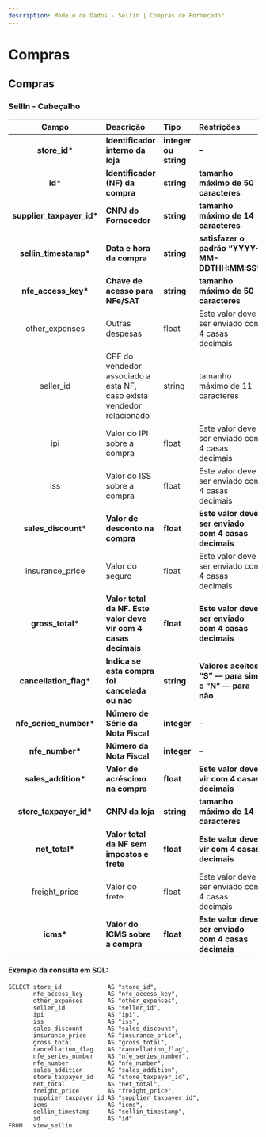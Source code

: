 ```yaml
---
description: Modelo de Dados - Sellin | Compras de Fornecedor
---
```


# Compras

## Compras

### SellIn - Cabeçalho      <a id="sellin---cabe&#xE7;alho"></a>

| Campo | Descrição | Tipo | Restrições | Exemplo |
| :---: | :--- | :--- | :--- | :--- |
| **store\_id**\* | **Identificador interno da loja** | **integer ou string** | **–** | **1** |
| **id**\* | **Identificador \(NF\) da compra** | **string** | **tamanho máximo de 50 caracteres** | **“RCNTH345987”** |
| **supplier\_taxpayer\_id\*** | **CNPJ do Fornecedor** | **string** | **tamanho máximo de 14 caracteres** | **“14463765000172”** |
| **sellin\_timestamp\*** | **Data e hora da compra** | **string** | **satisfazer o padrão “YYYY-MM-DDTHH:MM:SS”** | **“2017-08-20T14:55:08”** |
| **nfe\_access\_key\*** | **Chave de acesso para NFe/SAT** | **string** | **tamanho máximo de 50 caracteres** | **“NFe31170901704848000164550020000018481058491134”** |
| other\_expenses | Outras despesas | float | Este valor deve ser enviado com 4 casas decimais | 1.9900 |
| seller\_id | CPF do vendedor associado a esta NF, caso exista vendedor relacionado | string | tamanho máximo de 11 caracteres | “RCNTH345987” |
| ipi | Valor do IPI sobre a compra | float | Este valor deve ser enviado com 4 casas decimais | 1.8700 |
| iss | Valor do ISS sobre a compra | float | Este valor deve ser enviado com 4 casas decimais | 1.0100 |
| **sales\_discount\*** | **Valor de desconto na compra** | **float** | **Este valor deve ser enviado com 4 casas decimais** | **5.9900** |
| insurance\_price | Valor do seguro | float | Este valor deve ser enviado com 4 casas decimais | 2.0000 |
| **gross\_total\*** | **Valor total da NF. Este valor deve vir com 4 casas decimais** | **float** | **Este valor deve ser enviado com 4 casas decimais** | **5.9900** |
| **cancellation\_flag\*** | **Indica se esta compra foi cancelada ou não** | **string** | **Valores aceitos: “S” — para sim e “N” — para não** | **“S”** |
| **nfe\_series\_number\*** | **Número de Série da Nota Fiscal** | **integer** | – | **1** |
| **nfe\_number\*** | **Número da Nota Fiscal** | **integer** | – | **1267232** |
| **sales\_addition\*** | **Valor de acréscimo na compra** | **float** | **Este valor deve vir com 4 casas decimais** | **4.5500** |
| **store\_taxpayer\_id\*** | **CNPJ da loja** | **string** | **tamanho máximo de 14 caracteres** | **“14463765000100”** |
| **net\_total\*** | **Valor total da NF sem impostos e frete** | **float** | **Este valor deve vir com 4 casas decimais** | **4.9999** |
| freight\_price | Valor do frete | float | Este valor deve ser enviado com 4 casas decimais | 1.0000 |
| **icms\*** | **Valor do ICMS sobre a compra** | **float** | **Este valor deve ser enviado com 4 casas decimais** | **2.9000** |

#### Exemplo da consulta em SQL:

```text
SELECT store_id             AS "store_id", 
       nfe_access_key       AS "nfe_access_key", 
       other_expenses       AS "other_expenses", 
       seller_id            AS "seller_id", 
       ipi                  AS "ipi", 
       iss                  AS "iss", 
       sales_discount       AS "sales_discount", 
       insurance_price      AS "insurance_price", 
       gross_total          AS "gross_total", 
       cancellation_flag    AS "cancellation_flag", 
       nfe_series_number    AS "nfe_series_number", 
       nfe_number           AS "nfe_number", 
       sales_addition       AS "sales_addition", 
       store_taxpayer_id    AS "store_taxpayer_id", 
       net_total            AS "net_total", 
       freight_price        AS "freight_price", 
       supplier_taxpayer_id AS "supplier_taxpayer_id", 
       icms                 AS "icms", 
       sellin_timestamp     AS "sellin_timestamp", 
       id                   AS "id" 
FROM   view_sellin
```

